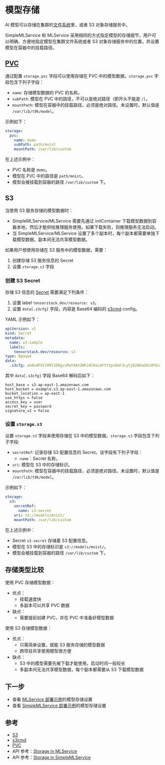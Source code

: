 # 模型存储

AI 模型可以存储在集群的[文件系统](../storage/index.md)里，或者 S3 对象存储服务中。

SimpleMLService 和 MLService 采用相同的方式指定模型的存储细节，用户可以明确、方便地指定模型在集群文件系统或者 S3 对象存储服务中的位置，并设置模型在容器中的挂载路径。

## [PVC](../storage/pvc.md)

通过配置 `storage.pvc` 字段可以使用存储在 PVC 中的模型数据。`storage.pvc` 字段包含下列子字段：
* `name`: 存储模型数据的 PVC 的名称。
* `subPath`: 模型在 PVC 中的路径，不可以是绝对路径（即开头不能是 `/`）。
* `mountPath`: 模型在容器中的挂载路径，必须是绝对路径。未设置时，默认值是 `/var/lib/t9k/model`。

示例如下：
```yaml
storage:
  pvc:
    name: demo
    subPath: path/mnist
    mountPath: /var/lib/custom
```

在上述示例中：
* PVC 名称是 `demo`。
* 模型在 PVC 中的路径是 `path/mnist`。
* 模型会被挂载到容器的路径 `/var/lib/custom` 下。


## S3

当使用 S3 服务存储的模型数据时：
* SimpleMLService/MLService 需要先通过 initContainer 下载模型数据到容器本地，然后才能供给推理服务使用。如果下载失败，则推理服务无法启动。
* 当 SimpleMLService/MLService 设置了多个副本时，每个副本都需要单独下载模型数据，副本间无法共享模型数据。


如果用户想使用存储在 S3 服务中的模型数据，需要：
1. 创建存储 S3 服务信息的 Secret
2. 设置 `storage.s3` 字段

### 创建 S3 Secret

存储 S3 信息的 [Secret](../auxiliary/secret.md) 需要满足下列条件：
1. 设置 label `tensorstack.dev/resource: s3`。
2. 设置 `data[.s3cfg]` 字段，内容是 Base64 编码的 <a target="_blank" rel="noopener noreferrer" href="https://s3tools.org/s3cmd">s3cmd</a> config。

YAML 示例如下：

```yaml
apiVersion: v1
kind: Secret
metadata:
  name: s3-sample
  labels:
    tensorstack.dev/resource: s3
type: Opaque
data:
  .s3cfg: aG9zdF9iYXNlID0gczMuYXAtZWFzdC0xLmFtYXpvbmF3cy5jb20KaG9zdF9idWNrZXQgPSBleGFtcGxlLnMzLmFwLWVhc3QtMS5hbWF6b25hd3MuY29tCmJ1Y2tldF9sb2NhdGlvbiA9IGFwLWVhc3QtMQp1c2VfaHR0cHMgPSBGYWxzZQphY2Nlc3Nfa2V5ID0gdXNlcgpzZWNyZXRfa2V5ID0gcGFzc3dvcmQKc2lnbmF0dXJlX3YyID0gRmFsc2U=
```

其中 `data[.s3cfg]` 字段 Base64 解码后如下：

```
host_base = s3.ap-east-1.amazonaws.com
host_bucket = example.s3.ap-east-1.amazonaws.com
bucket_location = ap-east-1
use_https = False
access_key = user
secret_key = password
signature_v2 = False
```

### 设置 `storage.s3`

设置 `storage.s3` 字段来使用存储在 S3 中的模型数据。`storage.s3` 字段包含下列子字段: 
* `secretRef`: 记录存储 S3 配置信息的 Secret。该字段有下列子字段：
    * `name`：Secret 名称。
* `uri`: 模型在 S3 中的存储标识。
* `mountPath`: 模型在容器中的挂载路径，必须是绝对路径。未设置时，默认值是 `/var/lib/t9k/model`。

示例如下：
```yaml
storage:
  s3:
    secretRef:
      name: s3-secret
    uri: s3://models/mnist/
    mountPath: /var/lib/custom
```

在上述示例中：
* Secret `s3-secret` 存储着 S3 配置信息。
* 模型在 S3 中的存储标识是 `s3://models/mnist/`。
* 模型会被挂载到容器的路径 `/var/lib/custom` 下。

## 存储类型比较

使用 PVC 存储模型数据：
* 优点：
  * 挂载速度快
  * 多副本可以共享 PVC 数据
* 缺点：
  * 需要提前创建 PVC，并在 PVC 中准备好模型数据

使用 S3 存储模型数据：
* 优点：
  * 只需简单设置，就能 S3 服务存储的模型数据
  * 跨项目共享使用模型很方便
* 缺点：
  * S3 中的模型需要先被下载才能使用，启动时间一般较长
  * 多副本间无法共享模型数据，每个副本都需要从 S3 下载模型数据

## 下一步

* 查看 [MLService 部署示例](../../tasks/deploy-mlservice.md)的模型存储设置
* 查看 [SimpleMLService 部署示例](../../tasks/deploy-simplemlservice.md)的模型存储设置

## 参考

* [S3](https://aws.amazon.com/s3/)
* [s3cmd](https://s3tools.org/s3cmd)
* [PVC](../storage/pvc.md)
* API 参考：[Storage in MLService](../../references/api-reference/mlservice.md#storage)
* API 参考：[Storage in SimpleMLService](../../references/api-reference/simplemlservice.md#storage)
